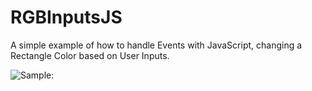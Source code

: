 # RGBInputsJS
A simple example of how to handle Events with JavaScript, changing a Rectangle Color based on User Inputs.

![Sample:](https://i.imgur.com/q65vmXj.gif)
